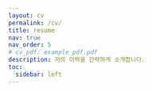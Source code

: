 ```yaml
---
layout: cv
permalink: /cv/
title: resume
nav: true
nav_order: 5
# cv_pdf: example_pdf.pdf
description: 저의 이력을 간략하게 소개합니다.
toc:
  sidebar: left
---
```


